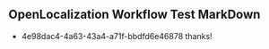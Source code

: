 ## OpenLocalization Workflow Test MarkDown
* 4e98dac4-4a63-43a4-a71f-bbdfd6e46878 thanks!

<!--HONumber=Jul16_HO3-->



